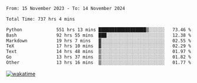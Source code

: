 <!--START_SECTION:waka-->

```txt
From: 15 November 2023 - To: 14 November 2024

Total Time: 737 hrs 4 mins

Python             551 hrs 13 mins ██████████████████▒░░░░░░   73.46 %
Bash               92 hrs 55 mins  ███░░░░░░░░░░░░░░░░░░░░░░   12.38 %
Markdown           19 hrs 7 mins   ▓░░░░░░░░░░░░░░░░░░░░░░░░   02.55 %
TeX                17 hrs 10 mins  ▓░░░░░░░░░░░░░░░░░░░░░░░░   02.29 %
Text               14 hrs 48 mins  ▒░░░░░░░░░░░░░░░░░░░░░░░░   01.97 %
Go                 13 hrs 37 mins  ▒░░░░░░░░░░░░░░░░░░░░░░░░   01.82 %
Other              13 hrs 16 mins  ▒░░░░░░░░░░░░░░░░░░░░░░░░   01.77 %
```

<!--END_SECTION:waka-->
[![wakatime](https://wakatime.com/badge/user/5f89a63a-5294-4958-ad30-2b3455e63f2a.svg)](https://wakatime.com/@5f89a63a-5294-4958-ad30-2b3455e63f2a)
